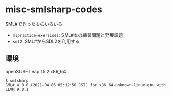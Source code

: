 # misc-smlsharp-codes

SML#で作ったものいろいろ

- `mlpractice-exersises`: SML#本の練習問題と発展課題
- `sdl2`: SML#からSDL2を利用する

## 環境

openSUSE Leap 15.2 x86_64

```
$ smlsharp
SML# 4.0.0 (2021-04-06 05:12:50 JST) for x86_64-unknown-linux-gnu with LLVM 9.0.1
```
